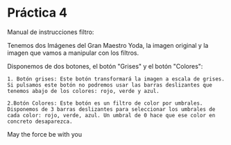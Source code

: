  # Práctica 4

Manual de instrucciones filtro:

Tenemos dos Imágenes del Gran Maestro Yoda, la imagen original y la imagen que vamos a manipular con los filtros.

Disponemos de dos botones, el botón "Grises" y el botón "Colores":

    1. Botón grises: Este botón transformará la imagen a escala de grises. Si pulsamos este botón no podremos usar las barras deslizantes que tenemos abajo de los colores: rojo, verde y azul.

    2.Botón Colores: Este botón es un filtro de color por umbrales. Disponemos de 3 barras deslizantes para seleccionar los umbrales de cada color: rojo, verde, azul. Un umbral de 0 hace que ese color en concreto desaparezca.


May the force be with you 